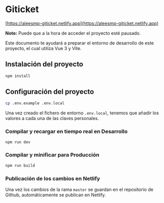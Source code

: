 # Giticket
[https://aleesmp-giticket.netlify.app](https://aleesmp-giticket.netlify.app)

**Note:** Puede que a la hora de acceder el proyecto esté pausado.

Este documento te ayudará a preparar el entorno de desarrollo de este proyecto, el cual utiliza Vue 3 y Vite.

## Instalación del proyecto

```sh
npm install
```

## Configuración del proyecto

```sh
cp .env.example .env.local
```
Una vez creado el fichero de entorno `.env.local`, tenemos que añadir los valores a cada una de las claves personales.

### Compilar y recargar en tiempo real en Desarrollo

```sh
npm run dev
```

### Compilar y minificar para Producción

```sh
npm run build
```

### Publicación de los cambios en Netlify
Una vez los cambios de la rama `master` se guardan en el repositorio de Github, automáticamente se publican en Netlify.
